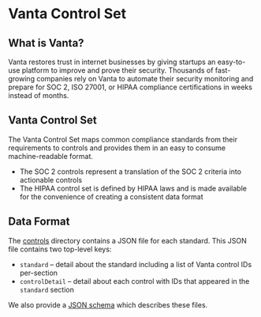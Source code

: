 # Vanta Control Set

## What is Vanta?

Vanta restores trust in internet businesses by giving startups an easy-to-use platform to improve and prove their security. Thousands of fast-growing companies rely on Vanta to automate their security monitoring and prepare for SOC 2, ISO 27001, or HIPAA compliance certifications in weeks instead of months.

## Vanta Control Set

The Vanta Control Set maps common compliance standards from their requirements to controls and provides them in an easy to consume machine-readable format.

- The SOC 2 controls represent a translation of the SOC 2 criteria into actionable controls
- The HIPAA control set is defined by HIPAA laws and is made available for the convenience of creating a consistent data format

## Data Format

The [controls](/controls) directory contains a JSON file for each standard. This JSON file contains two top-level keys:

- `standard` – detail about the standard including a list of Vanta control IDs per-section
- `controlDetail` – detail about each control with IDs that appeared in the `standard` section

We also provide a [JSON schema](/schema.json) which describes these files.
